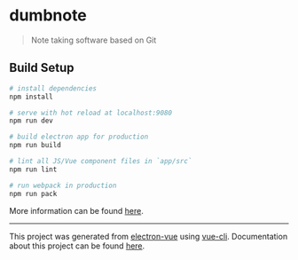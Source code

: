 # dumbnote

> Note taking software based on Git

## Build Setup

``` bash
# install dependencies
npm install

# serve with hot reload at localhost:9080
npm run dev

# build electron app for production
npm run build

# lint all JS/Vue component files in `app/src`
npm run lint

# run webpack in production
npm run pack
```
More information can be found [here](https://simulatedgreg.gitbooks.io/electron-vue/content/docs/npm_scripts.html).

---

This project was generated from [electron-vue](https://github.com/SimulatedGREG/electron-vue) using [vue-cli](https://github.com/vuejs/vue-cli). Documentation about this project can be found [here](https://simulatedgreg.gitbooks.io/electron-vue/content/index.html).
